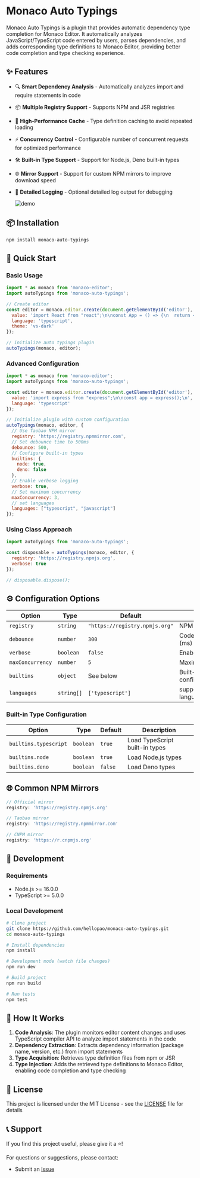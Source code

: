 # Monaco Auto Typings

Monaco Auto Typings is a plugin that provides automatic dependency type completion for Monaco Editor. It automatically analyzes JavaScript/TypeScript code entered by users, parses dependencies, and adds corresponding type definitions to Monaco Editor, providing better code completion and type checking experience.

## ✨ Features

- 🔍 **Smart Dependency Analysis** - Automatically analyzes import and require statements in code
- 📦 **Multiple Registry Support** - Supports NPM and JSR registries
- 🚀 **High-Performance Cache** - Type definition caching to avoid repeated loading
- ⚡ **Concurrency Control** - Configurable number of concurrent requests for optimized performance
- 🛠️ **Built-in Type Support** - Support for Node.js, Deno built-in types
- 🌐 **Mirror Support** - Support for custom NPM mirrors to improve download speed
- 📝 **Detailed Logging** - Optional detailed log output for debugging

  ![demo](https://github.com/hellopao/monaco-auto-typings/blob/main/test/fixture.gif)

## 📦 Installation

```bash
npm install monaco-auto-typings
```

## 🚀 Quick Start

### Basic Usage

```javascript
import * as monaco from 'monaco-editor';
import autoTypings from 'monaco-auto-typings';

// Create editor
const editor = monaco.editor.create(document.getElementById('editor'), {
  value: 'import React from "react";\n\nconst App = () => {\n  return <div>Hello World</div>;\n};\n',
  language: 'typescript',
  theme: 'vs-dark'
});

// Initialize auto typings plugin
autoTypings(monaco, editor);
```

### Advanced Configuration

```javascript
import * as monaco from 'monaco-editor';
import autoTypings from 'monaco-auto-typings';

const editor = monaco.editor.create(document.getElementById('editor'), {
  value: 'import express from "express";\n\nconst app = express();\n',
  language: 'typescript'
});

// Initialize plugin with custom configuration
autoTypings(monaco, editor, {
  // Use Taobao NPM mirror
  registry: 'https://registry.npmmirror.com',
  // Set debounce time to 500ms
  debounce: 500,
  // Configure built-in types
  builtins: {
    node: true,
    deno: false
  },
  // Enable verbose logging
  verbose: true,
  // Set maximum concurrency
  maxConcurrency: 3,
  // set languages
  languages: ["typescript", "javascript"]
});
```

### Using Class Approach

```javascript
import autoTypings from 'monaco-auto-typings';

const disposable = autoTypings(monaco, editor, {
  registry: 'https://registry.npmjs.org',
  verbose: true
});

// disposable.dispose();
```

## ⚙️ Configuration Options

| Option | Type | Default | Description |
|------|------|--------|------|
| `registry` | `string` | `"https://registry.npmjs.org"` | NPM mirror URL |
| `debounce` | `number` | `300` | Code analysis debounce time (ms) |
| `verbose` | `boolean` | `false` | Enable detailed logging |
| `maxConcurrency` | `number` | `5` | Maximum concurrent requests |
| `builtins` | `object` | See below | Built-in type support configuration |
| `languages` | `string[]` | `['typescript']` | support languages(typescript/javascript) |

### Built-in Type Configuration

| Option | Type | Default | Description |
|------|------|--------|------|
| `builtins.typescript` | `boolean` | `true` | Load TypeScript built-in types |
| `builtins.node` | `boolean` | `true` | Load Node.js types |
| `builtins.deno` | `boolean` | `false` | Load Deno types |

## 🌐 Common NPM Mirrors

```javascript
// Official mirror
registry: 'https://registry.npmjs.org'

// Taobao mirror
registry: 'https://registry.npmmirror.com'

// CNPM mirror
registry: 'https://r.cnpmjs.org'

```

## 🔧 Development

### Requirements

- Node.js >= 16.0.0
- TypeScript >= 5.0.0

### Local Development

```bash
# Clone project
git clone https://github.com/hellopao/monaco-auto-typings.git
cd monaco-auto-typings

# Install dependencies
npm install

# Development mode (watch file changes)
npm run dev

# Build project
npm run build

# Run tests
npm test

```

## 📝 How It Works

1. **Code Analysis**: The plugin monitors editor content changes and uses TypeScript compiler API to analyze import statements in the code
2. **Dependency Extraction**: Extracts dependency information (package name, version, etc.) from import statements
3. **Type Acquisition**: Retrieves type definition files from npm or JSR
4. **Type Injection**: Adds the retrieved type definitions to Monaco Editor, enabling code completion and type checking

## 📄 License

This project is licensed under the MIT License - see the [LICENSE](LICENSE) file for details

## 📞 Support

If you find this project useful, please give it a ⭐️!

For questions or suggestions, please contact:

- Submit an [Issue](https://github.com/hellopao/monaco-auto-typings/issues)
